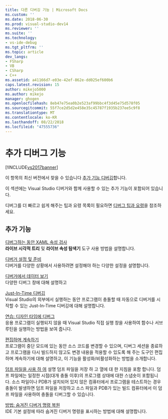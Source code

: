 ```yaml
---
title: 다른 디버깅 기능 | Microsoft Docs
ms.custom: ''
ms.date: 2018-06-30
ms.prod: visual-studio-dev14
ms.reviewer: ''
ms.suite: ''
ms.technology:
- vs-ide-debug
ms.tgt_pltfrm: ''
ms.topic: article
dev_langs:
- FSharp
- VB
- CSharp
- C++
ms.assetid: a41166d7-e03e-42ef-862e-dd025ef600b6
caps.latest.revision: 15
author: mikejo5000
ms.author: mikejo
manager: ghogen
ms.openlocfilehash: 8eb47e75ea0b2e523af99bbc4f3d45e75d578f05
ms.sourcegitcommit: 55f7ce2d5d2e458e35c45787f1935b237ee5c9f8
ms.translationtype: MT
ms.contentlocale: ko-KR
ms.lasthandoff: 08/22/2018
ms.locfileid: "47555736"
---
```

# <a name="more-debugging-features"></a>추가 디버그 기능
[!INCLUDE[vs2017banner](../includes/vs2017banner.md)]

이 항목의 최신 버전에서 찾을 수 있습니다 [추가 기능 디버깅](https://docs.microsoft.com/visualstudio/debugger/more-debugging-features)합니다.  
  
이 섹션에는 Visual Studio 디버거와 함께 사용할 수 있는 추가 기능이 포함되어 있습니다.  
  
 디버그를 더 빠르고 쉽게 해주는 팁과 요령 목록이 필요하면 [디버그 팁과 요령](http://blogs.msdn.com/b/visualstudio/archive/2015/05/22/debugging-tips-and-tricks.aspx)을 참조하세요.  
  
## <a name="additional-features"></a>추가 기능  
 [디버그하는 동안 XAML 속성 검사](../debugger/inspect-xaml-properties-while-debugging.md)  
 **라이브 시각적 트리** 및 **라이브 속성 탐색기** 도구 사용 방법을 설명합니다.  
  
 [디버거 설정 및 준비](../debugger/debugger-settings-and-preparation.md)  
 디버거를 다양한 상황에서 사용하려면 설정해야 하는 다양한 설정을 설명합니다.  
  
 [디버거에서 데이터 보기](../debugger/viewing-data-in-the-debugger.md)  
 다양한 디버그 창에 대해 설명하고  
  
 [Just-In-Time 디버깅](../debugger/just-in-time-debugging-in-visual-studio.md)  
 Visual Studio의 외부에서 실행하는 동안 프로그램이 충돌할 때 자동으로 디버거를 시작할 수 있는 Just-In-Time 디버깅에 대해 설명합니다.  
  
 [연습: 디자인 타임에 디버그](../debugger/walkthrough-debugging-at-design-time.md)  
 응용 프로그램이 실행되지 않을 때 Visual Studio 직접 실행 창을 사용하여 함수나 서브루틴을 실행하는 방법을 보여 줍니다. 
  
 [편집하며 계속하기](../debugger/edit-and-continue.md)  
 프로그램이 중단 모드에 있는 동안 소스 코드를 변경할 수 있으며, 디버그 세션을 종료하고 프로그램을 다시 빌드하지 않고도 변경 내용을 적용할 수 있도록 해 주는 도구인 편집하며 계속하기에 대해 설명하고, 이 기능을 활성화/비활성화하는 방법을 소개합니다.  
  
 [덤프 파일을 사용 하 여](../debugger/using-dump-files.md) 설명 덤프 파일을 저장 하 고 열에 대 한 지침을 포함 합니다. 덤프 파일에는 일정한 시점(대개 충돌 이후)의 프로그램 상태에 대한 스냅숏이 포함됩니다. 소스 파일이나 PDB가 설치되어 있지 않은 컴퓨터에서 프로그램을 테스트하는 경우 충돌이 발생하면 덤프 파일을 저장하고 소스 파일과 PDB가 있는 빌드 컴퓨터에서 이 덤프 파일을 사용하여 충돌을 디버그할 수 있습니다. 
  
 [방법: 숨겨진 디버거 명령 복원](../debugger/how-to-restore-hidden-debugger-commands.md)  
 IDE 기본 설정에 따라 숨겨진 디버거 명령을 표시하는 방법에 대해 설명합니다.



